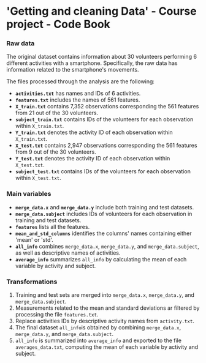 # 'Getting and cleaning Data' - Course project - Code Book
### Raw data
The original dataset contains information about 30 volunteers performing 6 different activities with a smartphone. Specifically, the raw data has information related to the smartphone's movements.

The files processed through the analysis are the following:

* **`activities.txt`** has names and IDs of 6 activities.
* **`features.txt`** includes the names of 561 features.
* **`X_train.txt`** contains 7,352 observations corresponding the 561 features from 21 out of the 30 volunteers.
* **`subject_train.txt`** contains IDs of the volunteers for each observation within `X_train.txt`.
* **`Y_train.txt`** denotes the activity ID of each observation within `X_train.txt`.
* **`X_test.txt`** contains 2,947 observations corresponding the 561 features from 9 out of the 30 volunteers.
* **`Y_test.txt`** denotes the activity ID of each observation within `X_test.txt`.
* **`subject_test.txt`** contains IDs of the volunteers for each observation within `X_test.txt`.

### Main variables
* **`merge_data.x`** and **`merge_data.y`** include both training and test datasets.
* **`merge_data.subject`** includes IDs of volunteers for each observation in training and test datasets.
* **`features`** lists all the features.
* **`mean_and_std_columns`** identifies the columns' names containing either 'mean' or 'std'.
* **`all_info`** combines `merge_data.x`, `merge_data.y`, and `merge_data.subject`, as well as descriptive names of activities.
* **`average_info`** summarizes `all_info` by calculating the mean of each variable by activity and subject.

### Transformations
1. Training and test sets are merged into `merge_data.x`, `merge_data.y`, and `merge_data.subject`.
2. Measurements related to the mean and standard deviations ar filtered by processing the file `features.txt`.
3. Replace activities IDs by descriptive activity names from `activity.txt`.
4. The final dataset `all_info`is obtained by combining  `merge_data.x`, `merge_data.y`, and `merge_data.subject`.
5.  `all_info` is summarized into `average_info` and exported to  the file `averages_data.txt`, computing the mean of each variable by activity and subject.
